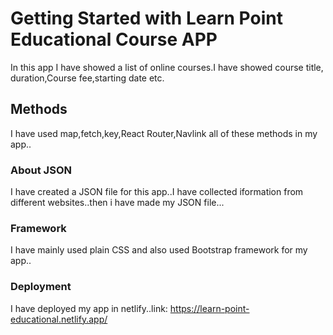 # Getting Started with Learn Point Educational Course APP

In this app I have showed a list of online courses.I have showed course title, duration,Course fee,starting date etc.


## Methods

I have used map,fetch,key,React Router,Navlink all of these methods in my app..

### About JSON

I have created a JSON file for this app..I have collected iformation from different websites..then i have made my JSON file...

### Framework

I have mainly used plain CSS and also used Bootstrap framework for my app..

### Deployment

I have deployed my app in netlify..link:  https://learn-point-educational.netlify.app/
